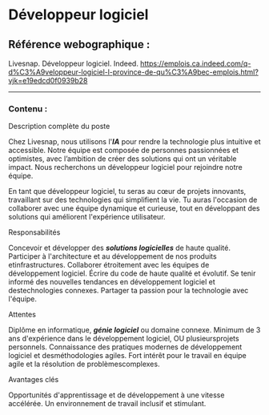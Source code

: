 # Développeur logiciel
## Référence webographique : 
Livesnap. Développeur logiciel. Indeed. https://emplois.ca.indeed.com/q-d%C3%A9veloppeur-logiciel-l-province-de-qu%C3%A9bec-emplois.html?vjk=e19edcd0f0939b28

---

### Contenu : 

Description complète du poste

Chez Livesnap, nous utilisons l'***IA*** pour rendre la technologie plus intuitive et accessible. Notre équipe est composée de personnes passionnées et optimistes, avec l’ambition de créer des solutions qui ont un véritable impact. Nous recherchons un développeur logiciel pour rejoindre notre équipe.

En tant que développeur logiciel, tu seras au cœur de projets innovants, travaillant sur des technologies qui simplifient la vie. Tu auras l'occasion de collaborer avec une équipe dynamique et curieuse, tout en développant des solutions qui améliorent l'expérience utilisateur.

Responsabilités

Concevoir et développer des ***solutions logicielles*** de haute qualité.
Participer à l'architecture et au développement de nos produits etinfrastructures.
Collaborer étroitement avec les équipes de développement logiciel.
Écrire du code de haute qualité et évolutif.
Se tenir informé des nouvelles tendances en développement logiciel et destechnologies connexes.
Partager ta passion pour la technologie avec l'équipe.

Attentes

Diplôme en informatique, ***génie logiciel*** ou domaine connexe.
Minimum de 3 ans d'expérience dans le développement logiciel, OU plusieursprojets personnels.
Connaissance des pratiques modernes de développement logiciel et desméthodologies agiles.
Fort intérêt pour le travail en équipe agile et la résolution de problèmescomplexes.

Avantages clés

Opportunités d'apprentissage et de développement à une vitesse accélérée.
Un environnement de travail inclusif et stimulant.